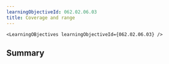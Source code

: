 ```yaml
---
learningObjectiveId: 062.02.06.03
title: Coverage and range
---
```


```tsx eval
<LearningOBjectives learningObjectiveId={062.02.06.03} />
```

## Summary
